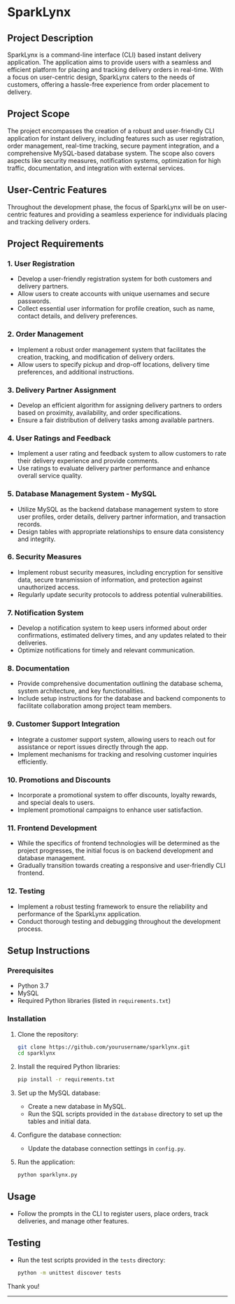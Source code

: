 # SparkLynx

## Project Description
SparkLynx is a command-line interface (CLI) based instant delivery application. The application aims to provide users with a seamless and efficient platform for placing and tracking delivery orders in real-time. With a focus on user-centric design, SparkLynx caters to the needs of customers, offering a hassle-free experience from order placement to delivery.

## Project Scope
The project encompasses the creation of a robust and user-friendly CLI application for instant delivery, including features such as user registration, order management, real-time tracking, secure payment integration, and a comprehensive MySQL-based database system. The scope also covers aspects like security measures, notification systems, optimization for high traffic, documentation, and integration with external services.

## User-Centric Features
Throughout the development phase, the focus of SparkLynx will be on user-centric features and providing a seamless experience for individuals placing and tracking delivery orders.

## Project Requirements

### 1. User Registration
- Develop a user-friendly registration system for both customers and delivery partners.
- Allow users to create accounts with unique usernames and secure passwords.
- Collect essential user information for profile creation, such as name, contact details, and delivery preferences.

### 2. Order Management
- Implement a robust order management system that facilitates the creation, tracking, and modification of delivery orders.
- Allow users to specify pickup and drop-off locations, delivery time preferences, and additional instructions.

### 3. Delivery Partner Assignment
- Develop an efficient algorithm for assigning delivery partners to orders based on proximity, availability, and order specifications.
- Ensure a fair distribution of delivery tasks among available partners.

### 4. User Ratings and Feedback
- Implement a user rating and feedback system to allow customers to rate their delivery experience and provide comments.
- Use ratings to evaluate delivery partner performance and enhance overall service quality.

### 5. Database Management System - MySQL
- Utilize MySQL as the backend database management system to store user profiles, order details, delivery partner information, and transaction records.
- Design tables with appropriate relationships to ensure data consistency and integrity.

### 6. Security Measures
- Implement robust security measures, including encryption for sensitive data, secure transmission of information, and protection against unauthorized access.
- Regularly update security protocols to address potential vulnerabilities.

### 7. Notification System
- Develop a notification system to keep users informed about order confirmations, estimated delivery times, and any updates related to their deliveries.
- Optimize notifications for timely and relevant communication.

### 8. Documentation
- Provide comprehensive documentation outlining the database schema, system architecture, and key functionalities.
- Include setup instructions for the database and backend components to facilitate collaboration among project team members.

### 9. Customer Support Integration
- Integrate a customer support system, allowing users to reach out for assistance or report issues directly through the app.
- Implement mechanisms for tracking and resolving customer inquiries efficiently.

### 10. Promotions and Discounts
- Incorporate a promotional system to offer discounts, loyalty rewards, and special deals to users.
- Implement promotional campaigns to enhance user satisfaction.

### 11. Frontend Development
- While the specifics of frontend technologies will be determined as the project progresses, the initial focus is on backend development and database management.
- Gradually transition towards creating a responsive and user-friendly CLI frontend.

### 12. Testing
- Implement a robust testing framework to ensure the reliability and performance of the SparkLynx application.
- Conduct thorough testing and debugging throughout the development process.

## Setup Instructions

### Prerequisites
- Python 3.7
- MySQL
- Required Python libraries (listed in `requirements.txt`)

### Installation

1. Clone the repository:
   ```sh
   git clone https://github.com/yourusername/sparklynx.git
   cd sparklynx
   ```

2. Install the required Python libraries:
   ```sh
   pip install -r requirements.txt
   ```

3. Set up the MySQL database:
   - Create a new database in MySQL.
   - Run the SQL scripts provided in the `database` directory to set up the tables and initial data.

4. Configure the database connection:
   - Update the database connection settings in `config.py`.

5. Run the application:
   ```sh
   python sparklynx.py
   ```

## Usage
- Follow the prompts in the CLI to register users, place orders, track deliveries, and manage other features.

## Testing
- Run the test scripts provided in the `tests` directory:
  ```sh
  python -m unittest discover tests
  ```

Thank you!

---
